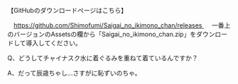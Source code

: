 【GitHubのダウンロードページはこちら】

　[https://github.com/Shimofumi/Saigai_no_ikimono_chan/releases
](https://github.com/Shimofumi/zoomout_dra/releases)
　  一番上のバージョンのAssetsの欄から「Saigai_no_ikimono_chan.zip」をダウンロードして導入してください。  

 Q、どうしてチャイナスク水に着ぐるみを重ねて着ているんですか？

A、だって辰歳ちゃし…さすがに恥ずいのちゃ。
